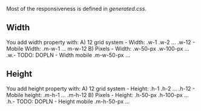 Most of the responsiveness is defined in *generated.css*.
## Width
You add width property with:
A) 12 grid system
	- Width:  .w-1 .w-2 ... .w-12
	- Mobile Width: .m-w-1 ... m-w-12
B) Pixels
	- Width: .w-50-px .w-100-px  ... .w.- TODO: DOPLN
	- Width mobile .m-w-50-px ... 

## Height 
You add height property with:
A) 12 grid system
	- Height:  .h-1 .h-2 ... .h-12
	- Mobile height: .m-h-1 ... .m-h-12
B) Pixels
	- Height: .h-50-px .h-100-px  ... .h.- TODO: DOPLN
	- Height mobile .m-h-50-px ... 
